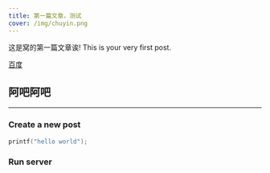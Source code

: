 ```yaml
---
title: 第一篇文章，测试
cover: /img/chuyin.png
---
```


这是窝的第一篇文章诶! This is your very first post.
<!-- more --><!-- more -->
[百度](https://baidu.com/)

## 阿吧阿吧
---

### Create a new post

``` c
printf("hello world");
```


### Run server
